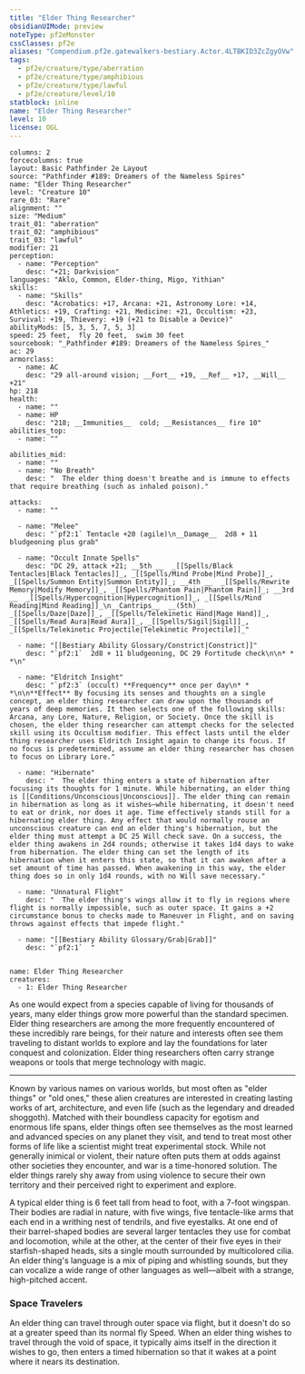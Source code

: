 ```yaml
---
title: "Elder Thing Researcher"
obsidianUIMode: preview
noteType: pf2eMonster
cssClasses: pf2e
aliases: "Compendium.pf2e.gatewalkers-bestiary.Actor.4LTBKID3ZcZgyOVw" 
tags:
  - pf2e/creature/type/aberration
  - pf2e/creature/type/amphibious
  - pf2e/creature/type/lawful
  - pf2e/creature/level/10
statblock: inline
name: "Elder Thing Researcher"
level: 10
license: OGL
---
```


```statblock
columns: 2
forcecolumns: true
layout: Basic Pathfinder 2e Layout
source: "Pathfinder #189: Dreamers of the Nameless Spires"
name: "Elder Thing Researcher"
level: "Creature 10"
rare_03: "Rare"
alignment: ""
size: "Medium"
trait_01: "aberration"
trait_02: "amphibious"
trait_03: "lawful"
modifier: 21
perception:
  - name: "Perception"
    desc: "+21; Darkvision"
languages: "Aklo, Common, Elder-thing, Migo, Yithian"
skills:
  - name: "Skills"
    desc: "Acrobatics: +17, Arcana: +21, Astronomy Lore: +14, Athletics: +19, Crafting: +21, Medicine: +21, Occultism: +23, Survival: +19, Thievery: +19 (+21 to Disable a Device)"
abilityMods: [5, 3, 5, 7, 5, 3]
speed: 25 feet,  fly 20 feet,  swim 30 feet
sourcebook: "_Pathfinder #189: Dreamers of the Nameless Spires_"
ac: 29
armorclass:
  - name: AC
    desc: "29 all-around vision; __Fort__ +19, __Ref__ +17, __Will__ +21"
hp: 218
health:
  - name: ""
  - name: HP
    desc: "218; __Immunities__  cold; __Resistances__ fire 10"
abilities_top:
  - name: ""

abilities_mid:
  - name: ""
  - name: "No Breath"
    desc: "  The elder thing doesn't breathe and is immune to effects that require breathing (such as inhaled poison)."

attacks:
  - name: ""

  - name: "Melee"
    desc: "`pf2:1` Tentacle +20 (agile)\n__Damage__  2d8 + 11 bludgeoning plus grab"

  - name: "Occult Innate Spells"
    desc: "DC 29, attack +21; __5th __  _[[Spells/Black Tentacles|Black Tentacles]]_, _[[Spells/Mind Probe|Mind Probe]]_, _[[Spells/Summon Entity|Summon Entity]]_; __4th __  _[[Spells/Rewrite Memory|Modify Memory]]_, _[[Spells/Phantom Pain|Phantom Pain]]_; __3rd __  _[[Spells/Hypercognition|Hypercognition]]_, _[[Spells/Mind Reading|Mind Reading]]_\n__Cantrips__  __(5th)__ _[[Spells/Daze|Daze]]_, _[[Spells/Telekinetic Hand|Mage Hand]]_, _[[Spells/Read Aura|Read Aura]]_, _[[Spells/Sigil|Sigil]]_, _[[Spells/Telekinetic Projectile|Telekinetic Projectile]]_"

  - name: "[[Bestiary Ability Glossary/Constrict|Constrict]]"
    desc: "`pf2:1`  2d8 + 11 bludgeoning, DC 29 Fortitude check\n\n* * *\n"

  - name: "Eldritch Insight"
    desc: "`pf2:3` (occult) **Frequency** once per day\n* * *\n\n**Effect** By focusing its senses and thoughts on a single concept, an elder thing researcher can draw upon the thousands of years of deep memories. It then selects one of the following skills: Arcana, any Lore, Nature, Religion, or Society. Once the skill is chosen, the elder thing researcher can attempt checks for the selected skill using its Occultism modifier. This effect lasts until the elder thing researcher uses Eldritch Insight again to change its focus. If no focus is predetermined, assume an elder thing researcher has chosen to focus on Library Lore."

  - name: "Hibernate"
    desc: "  The elder thing enters a state of hibernation after focusing its thoughts for 1 minute. While hibernating, an elder thing is [[Conditions/Unconscious|Unconscious]]. The elder thing can remain in hibernation as long as it wishes—while hibernating, it doesn't need to eat or drink, nor does it age. Time effectively stands still for a hibernating elder thing. Any effect that would normally rouse an unconscious creature can end an elder thing's hibernation, but the elder thing must attempt a DC 25 Will check save. On a success, the elder thing awakens in 2d4 rounds; otherwise it takes 1d4 days to wake from hibernation. The elder thing can set the length of its hibernation when it enters this state, so that it can awaken after a set amount of time has passed. When awakening in this way, the elder thing does so in only 1d4 rounds, with no Will save necessary."

  - name: "Unnatural Flight"
    desc: "  The elder thing's wings allow it to fly in regions where flight is normally impossible, such as outer space. It gains a +2 circumstance bonus to checks made to Maneuver in Flight, and on saving throws against effects that impede flight."

  - name: "[[Bestiary Ability Glossary/Grab|Grab]]"
    desc: "`pf2:1`  "
 
```

```encounter-table
name: Elder Thing Researcher
creatures:
  - 1: Elder Thing Researcher
```



As one would expect from a species capable of living for thousands of years, many elder things grow more powerful than the standard specimen. Elder thing researchers are among the more frequently encountered of these incredibly rare beings, for their nature and interests often see them traveling to distant worlds to explore and lay the foundations for later conquest and colonization. Elder thing researchers often carry strange weapons or tools that merge technology with magic.

* * *

Known by various names on various worlds, but most often as "elder things" or "old ones," these alien creatures are interested in creating lasting works of art, architecture, and even life (such as the legendary and dreaded shoggoth). Matched with their boundless capacity for egotism and enormous life spans, elder things often see themselves as the most learned and advanced species on any planet they visit, and tend to treat most other forms of life like a scientist might treat experimental stock. While not generally inimical or violent, their nature often puts them at odds against other societies they encounter, and war is a time-honored solution. The elder things rarely shy away from using violence to secure their own territory and their perceived right to experiment and explore.

A typical elder thing is 6 feet tall from head to foot, with a 7-foot wingspan. Their bodies are radial in nature, with five wings, five tentacle-like arms that each end in a writhing nest of tendrils, and five eyestalks. At one end of their barrel-shaped bodies are several larger tentacles they use for combat and locomotion, while at the other, at the center of their five eyes in their starfish-shaped heads, sits a single mouth surrounded by multicolored cilia. An elder thing's language is a mix of piping and whistling sounds, but they can vocalize a wide range of other languages as well—albeit with a strange, high-pitched accent.

### Space Travelers

An elder thing can travel through outer space via flight, but it doesn't do so at a greater speed than its normal fly Speed. When an elder thing wishes to travel through the void of space, it typically aims itself in the direction it wishes to go, then enters a timed hibernation so that it wakes at a point where it nears its destination.

